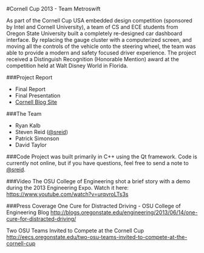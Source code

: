 #Cornell Cup 2013 - Team Metroswift

As part of the Cornell Cup USA embedded design competition (sponsored by Intel and Cornell University), a team of CS and ECE students from Oregon State University built a completely re-designed car dashboard interface. By replacing the gauge cluster with a computerized screen, and moving all the controls of the vehicle onto the steering wheel, the team was able to provide a modern and safety focused driver experience. The project received a Distinguish Recognition (Honorable Mention) award at the competition held at Walt Disney World in Florida.

###Project Report
- Final Report
- Final Presentation
- [Cornell Blog Site](http://blogs.cornell.edu/cornellcup2013metroswift/)

###The Team
- Ryan Kalb
- Steven Reid ([@sreid](https://github.com/sreid))
- Patrick Simonson
- David Taylor

###Code
Project was built primarily in C++ using the Qt framework. Code is currently not online, but if you have questions, feel free to send a note to [@sreid](https://github.com/sreid).

###Video
The OSU College of Engineering shot a brief story with a demo during the 2013 Engineering Expo. Watch it here:
https://www.youtube.com/watch?v=urqvroLTs3s

###Press Coverage
One Cure for Distracted Driving - OSU College of Engineering Blog
http://blogs.oregonstate.edu/engineering/2013/06/14/one-cure-for-distracted-driving/

Two OSU Teams Invited to Compete at the Cornell Cup
http://eecs.oregonstate.edu/two-osu-teams-invited-to-compete-at-the-cornell-cup
